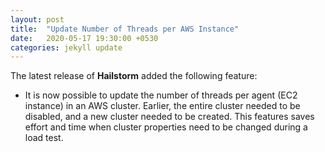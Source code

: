 ```yaml
---
layout: post
title:  "Update Number of Threads per AWS Instance"
date:   2020-05-17 19:30:00 +0530
categories: jekyll update
---
```


The latest release of **Hailstorm** added the following feature:

- It is now possible to update the number of threads per agent (EC2 instance) in an AWS cluster.
  Earlier, the entire cluster needed to be disabled, and a new cluster needed to be created. This
  features saves effort and time when cluster properties need to be changed during a load test.
